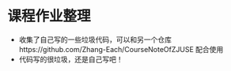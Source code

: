# 课程作业整理

- 收集了自己写的一些垃圾代码，可以和另一个仓库https://github.com/Zhang-Each/CourseNoteOfZJUSE 配合使用
- 代码写的很垃圾，还是自己写吧！